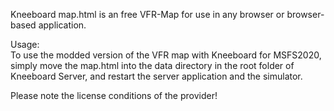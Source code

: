 Kneeboard map.html is an free VFR-Map for use in any browser or browser-based application.

Usage:<br>
To use the modded version of the VFR map with Kneeboard for MSFS2020,
simply move the map.html into the data directory in the root folder of Kneeboard Server,
and restart the server application and the simulator.

Please note the license conditions of the provider!
